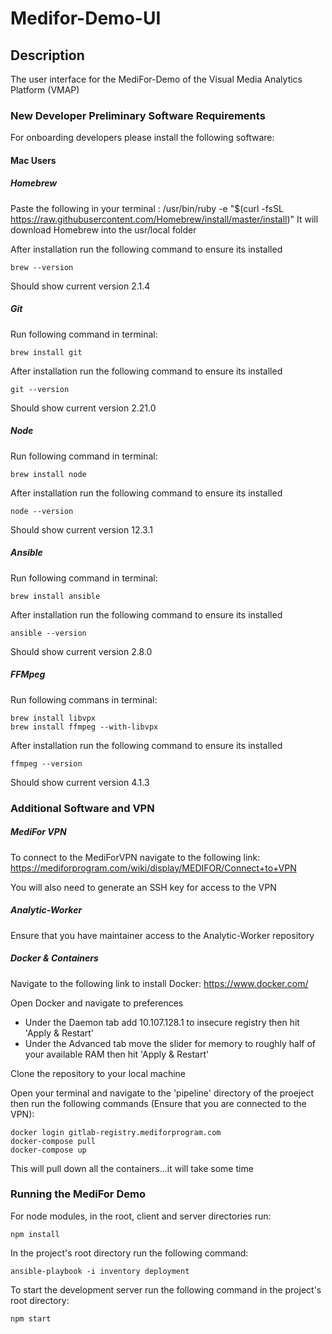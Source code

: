 # Medifor-Demo-UI

## Description
The user interface for the MediFor-Demo of the Visual Media Analytics Platform (VMAP)

### New Developer Preliminary Software Requirements
For onboarding developers please install the following software:

#### Mac Users

##### Homebrew

Paste the following in your terminal : /usr/bin/ruby -e "$(curl -fsSL https://raw.githubusercontent.com/Homebrew/install/master/install)"
It will download Homebrew into the usr/local folder

After installation run the following command to ensure its installed
```shell
brew --version
```
Should show current version  2.1.4

##### Git
Run following command in terminal:
```shell
brew install git
```
After installation run the following command to ensure its installed
```shell
git --version
```
Should show current version 2.21.0

##### Node
Run following command in terminal:
```shell
brew install node
```
After installation run the following command to ensure its installed
```shell
node --version
```
Should show current version  12.3.1

##### Ansible
Run following command in terminal:
```shell
brew install ansible
```
After installation run the following command to ensure its installed
```shell
ansible --version
```
Should show current version 2.8.0

##### FFMpeg
Run following commans in terminal:
```shell
brew install libvpx
brew install ffmpeg --with-libvpx
```
After installation run the following command to ensure its installed
```shell
ffmpeg --version
```
Should show current version 4.1.3

### Additional Software and VPN

##### MediFor VPN

To connect to the MediForVPN navigate to the following link: https://mediforprogram.com/wiki/display/MEDIFOR/Connect+to+VPN

You will also need to generate an SSH key for access to the VPN

##### Analytic-Worker

Ensure that you have maintainer access to the Analytic-Worker repository

##### Docker & Containers

Navigate to the following link to install Docker: https://www.docker.com/

Open Docker and navigate to preferences
* Under the Daemon tab add 10.107.128.1 to insecure registry then hit 'Apply & Restart'
* Under the Advanced tab move the slider for memory to roughly half of your available RAM then hit 'Apply & Restart'

Clone the repository to your local machine

Open your terminal and navigate to the 'pipeline' directory of the proeject then run the following commands (Ensure that you are connected to the VPN):
```shell
docker login gitlab-registry.mediforprogram.com
docker-compose pull
docker-compose up
```
This will pull down all the containers...it will take some time

### Running the MediFor Demo

For node modules, in the root, client and server directories run:
```script
npm install
```

In the project's root directory run the following command:
```script
ansible-playbook -i inventory deployment
```

To start the development server run the following command in the project's root directory:
```script
npm start
```
